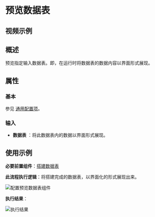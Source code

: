 # 预览数据表

## 视频示例

## 概述

预览指定输入数据表。即，在运行时将数据表的数据内容以界面形式展现。

## 属性

### 基本

参见 [通用配置项](../Appendix/CommonConfigurationItems.md)。

### 输入

- **数据表** ：将此数据表内的数据以界面形式展现。

## 使用示例

**必要前置组件**：[搭建数据表](../DataTable/BuildDataTable.md)

**此流程执行逻辑**：将搭建完成的数据表，以界面化的形式展现出来。

![配置预览数据表组件](https://docimages.blob.core.chinacloudapi.cn/images/Activities/BulidDataTable2020122403.png)

**执行结果**：

![执行结果](https://docimages.blob.core.chinacloudapi.cn/images/Activities/BulidDataTable2020122404.png)